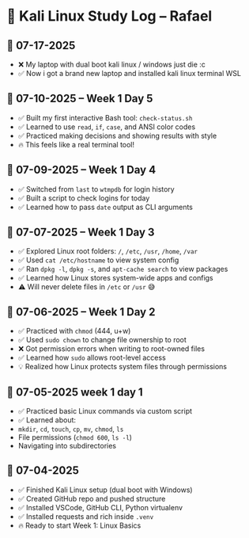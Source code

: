 # 🧠 Kali Linux Study Log – Rafael

## 📅 07-17-2025
- ❌ My laptop with dual boot kali linux / windows just die :c
- ✅ Now i got a brand new laptop and installed kali linux terminal WSL

## 📅 07-10-2025 – Week 1 Day 5

- ✅ Built my first interactive Bash tool: `check-status.sh`
- ✅ Learned to use `read`, `if`, `case`, and ANSI color codes
- ✅ Practiced making decisions and showing results with style
- 🔥 This feels like a real terminal tool!


## 📅 07-09-2025 – Week 1 Day 4

- ✅ Switched from `last` to `wtmpdb` for login history
- ✅ Built a script to check logins for today
- ✅ Learned how to pass `date` output as CLI arguments


## 📅 07-07-2025 – Week 1 Day 3

- ✅ Explored Linux root folders: `/`, `/etc`, `/usr`, `/home`, `/var`
- ✅ Used `cat /etc/hostname` to view system config
- ✅ Ran `dpkg -l`, `dpkg -s`, and `apt-cache search` to view packages
- ✅ Learned how Linux stores system-wide apps and configs
- ⚠️ Will never delete files in `/etc` or `/usr` 😅


## 📅 07-06-2025 – Week 1 Day 2

- ✅ Practiced with `chmod` (444, u+w)
- ✅ Used `sudo chown` to change file ownership to root
- ❌ Got permission errors when writing to root-owned files
- ✅ Learned how `sudo` allows root-level access
- 💡 Realized how Linux protects system files through permissions


## 📅 07-05-2025 week 1 day 1

- ✅ Practiced basic Linux commands via custom script  
- ✅ Learned about:
- `mkdir`, `cd`, `touch`, `cp`, `mv`, `chmod`, `ls`
- File permissions (`chmod 600`, `ls -l`)
- Navigating into subdirectories


## 📅 07-04-2025

- ✅ Finished Kali Linux setup (dual boot with Windows)
- ✅ Created GitHub repo and pushed structure
- ✅ Installed VSCode, GitHub CLI, Python virtualenv
- ✅ Installed requests and rich inside `.venv`
- 🔥 Ready to start Week 1: Linux Basics
